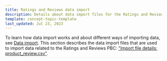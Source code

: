 ```yaml
---
title: Ratings and Reviews data import
description: Details about data import files for the Ratings and Reviews PBC
template: concept-topic-template
last_updated: Jul 23, 2023
---
```



To learn how data import works and about different ways of importing data, see [Data import](/docs/dg/dev/data-import/{{page.version}}/data-import.html). This section describes the data import files that are used to import data related to the Ratings and Reviews PBC: ["Import file details: product_review.csv"](/docs/pbc/all/ratings-reviews/{{page.version}}/import-and-export-data/import-file-details-product-review.csv.html).
